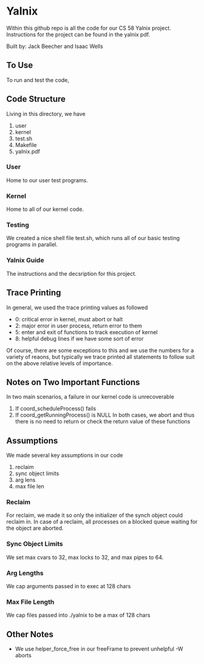 # Yalnix
Within this github repo is all the code for our CS 58 Yalnix project. Instructions for the project can be found
in the yalnix pdf.

Built by: Jack Beecher and Isaac Wells

## To Use
To run and test the code, 

## Code Structure
Living in this directory, we have
1. user
2. kernel
3. test.sh
4. Makefile
5. yalnix.pdf

### User
Home to our user test programs.

### Kernel
Home to all of our kernel code.

### Testing
We created a nice shell file test.sh, which runs all of our basic testing programs in parallel.

### Yalnix Guide
The instructions and the decsription for this project.

## Trace Printing
In general, we used the trace printing values as followed
- 0: critical error in kernel, must abort or halt
- 2: major error in user process, return error to them
- 5: enter and exit of functions to track execution of kernel
- 8: helpful debug lines if we have some sort of error 

Of course, there are some exceptions to this and we use the numbers for a variety of reaons, but typically
we trace printed all statements to follow suit on the above relative levels of importance. 

## Notes on Two Important Functions
In two main scenarios, a failure in our kernel code is unrecoverable
1. If coord_scheduleProcess() fails
2. If coord_getRunningProcess() is NULL
In both cases, we abort and thus there is no need to return or check
the return value of these functions 

## Assumptions

We made several key assumptions in our code
1. reclaim
2. sync object limits
3. arg lens
4. max file len

### Reclaim
For reclaim, we made it so only the initializer of the synch object could reclaim in.
In case of a reclaim, all processes on a blocked queue waiting for the object are aborted.

### Sync Object Limits
We set max cvars to 32, max locks to 32, and max pipes to 64.

### Arg Lengths
We cap arguments passed in to exec at 128 chars

### Max File Length
We cap files passed into ./yalnix to be a max of 128 chars

## Other Notes
- We use helper_force_free in our freeFrame to prevent unhelpful -W aborts
